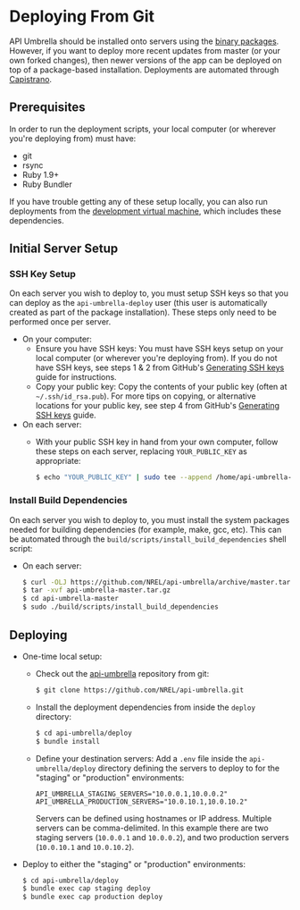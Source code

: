 # Deploying From Git

API Umbrella should be installed onto servers using the [binary packages](../getting-started.html#installation). However, if you want to deploy more recent updates from master (or your own forked changes), then newer versions of the app can be deployed on top of a package-based installation. Deployments are automated through [Capistrano](http://capistranorb.com).

## Prerequisites

In order to run the deployment scripts, your local computer (or wherever you're deploying from) must have:

- git
- rsync
- Ruby 1.9+
- Ruby Bundler

If you have trouble getting any of these setup locally, you can also run deployments from the [development virtual machine](dev-setup.html), which includes these dependencies.

## Initial Server Setup

### SSH Key Setup

On each server you wish to deploy to, you must setup SSH keys so that you can deploy as the `api-umbrella-deploy` user (this user is automatically created as part of the package installation). These steps only need to be performed once per server.

- On your computer:
  - Ensure you have SSH keys: You must have SSH keys setup on your local computer (or wherever you're deploying from). If you do not have SSH keys, see steps 1 & 2 from GitHub's [Generating SSH keys](https://help.github.com/articles/generating-ssh-keys/) guide for instructions.
  - Copy your public key: Copy the contents of your public key (often at `~/.ssh/id_rsa.pub`). For more tips on copying, or alternative locations for your public key, see step 4 from GitHub's [Generating SSH keys](https://help.github.com/articles/generating-ssh-keys/#step-4-add-your-ssh-key-to-your-account) guide.
- On each server:
  - With your public SSH key in hand from your own computer, follow these steps on each server, replacing `YOUR_PUBLIC_KEY` as appropriate:

    ```sh
    $ echo "YOUR_PUBLIC_KEY" | sudo tee --append /home/api-umbrella-deploy/.ssh/authorized_keys
    ```

### Install Build Dependencies

On each server you wish to deploy to, you must install the system packages needed for building dependencies (for example, make, gcc, etc). This can be automated through the `build/scripts/install_build_dependencies` shell script:

- On each server:

  ```sh
  $ curl -OLJ https://github.com/NREL/api-umbrella/archive/master.tar.gz
  $ tar -xvf api-umbrella-master.tar.gz
  $ cd api-umbrella-master
  $ sudo ./build/scripts/install_build_dependencies
  ```

## Deploying

- One-time local setup:
  - Check out the [api-umbrella](https://github.com/NREL/api-umbrella) repository from git:

    ```sh
    $ git clone https://github.com/NREL/api-umbrella.git
    ```

  - Install the deployment dependencies from inside the `deploy` directory:

    ```sh
    $ cd api-umbrella/deploy
    $ bundle install
    ```

  - Define your destination servers: Add a `.env` file inside the `api-umbrella/deploy` directory defining the servers to deploy to for the "staging" or "production" environments:

    ```
    API_UMBRELLA_STAGING_SERVERS="10.0.0.1,10.0.0.2"
    API_UMBRELLA_PRODUCTION_SERVERS="10.0.10.1,10.0.10.2"
    ```

    Servers can be defined using hostnames or IP address. Multiple servers can be comma-delimited. In this example there are two staging servers (`10.0.0.1` and `10.0.0.2`), and two production servers (`10.0.10.1` and `10.0.10.2`).

- Deploy to either the "staging" or "production" environments:

  ```sh
  $ cd api-umbrella/deploy
  $ bundle exec cap staging deploy
  $ bundle exec cap production deploy
  ```
